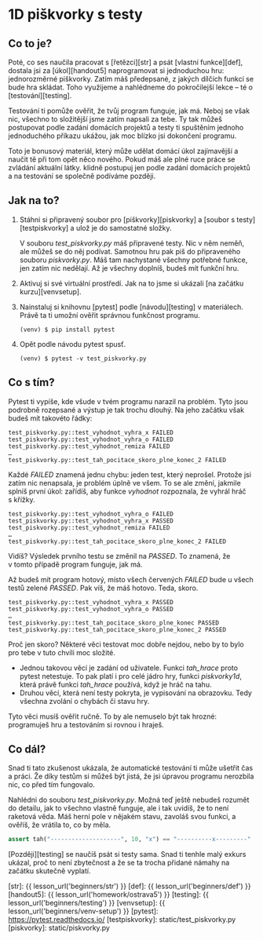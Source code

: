 # 1D piškvorky s testy #

## Co to je? ##

Poté, co ses naučila pracovat s [řetězci][str] a psát [vlastní funkce][def], dostala jsi za [úkol][handout5] naprogramovat si jednoduchou hru: jednorozměrné piškvorky. Zatím máš předepsané, z jakých dílčích funkcí se bude hra skládat. Toho využijeme a nahlédneme do pokročilejší lekce – té o [testování][testing].

Testování ti pomůže ověřit, že tvůj program funguje, jak má. Neboj se však nic, všechno to složitější jsme zatím napsali za tebe. Ty tak můžeš postupovat podle zadání domácích projektů a testy ti spuštěním jednoho jednoduchého příkazu ukážou, jak moc blízko jsi dokončení programu.

Toto je bonusový materiál, který může udělat domácí úkol zajímavější a naučit tě při tom opět něco nového. Pokud máš ale plné ruce práce se zvládání aktuální látky. klidně postupuj jen podle zadání domácích projektů a na testování se společně podíváme později.

## Jak na to? ##

1. Stáhni si připravený soubor pro [piškvorky][piskvorky] a [soubor s testy][testpiskvorky] a ulož je do samostatné složky.

    V souboru *test_piskvorky.py* máš připravené testy. Nic v něm neměň, ale můžeš se do něj podívat. Samotnou hru pak piš do připraveného souboru _piskvorky.py_. Máš tam nachystané všechny potřebné funkce, jen zatím nic nedělají. Až je všechny doplníš, budeš mít funkční hru.

1. Aktivuj si své virtuální prostředí. Jak na to jsme si ukázali [na začátku kurzu][venvsetup].
1. Nainstaluj si knihovnu [pytest] podle [návodu][testing] v materiálech. Právě ta ti umožní ověřit správnou funkčnost programu.

    ```shell
    (venv) $ pip install pytest
    ```

1. Opět podle návodu pytest spusť.

    ```shell
    (venv) $ pytest -v test_piskvorky.py
    ```

## Co s tím? ##

Pytest ti vypíše, kde všude v tvém programu narazil na problém. Tyto jsou podrobně rozepsané a výstup je tak trochu dlouhý. Na jeho začátku však budeš mít takovéto řádky:

```
test_piskvorky.py::test_vyhodnot_vyhra_x FAILED
test_piskvorky.py::test_vyhodnot_vyhra_o FAILED
test_piskvorky.py::test_vyhodnot_remiza FAILED
…
test_piskvorky.py::test_tah_pocitace_skoro_plne_konec_2 FAILED
```

Každé _FAILED_ znamená jednu chybu: jeden test, který neprošel. Protože jsi zatím nic nenapsala, je problém úplně ve všem. To se ale změní, jakmile splníš první úkol: zařídíš, aby funkce _vyhodnot_ rozpoznala, že vyhrál hráč s křížky.

```
test_piskvorky.py::test_vyhodnot_vyhra_o FAILED
test_piskvorky.py::test_vyhodnot_vyhra_x PASSED
test_piskvorky.py::test_vyhodnot_remiza FAILED
…
test_piskvorky.py::test_tah_pocitace_skoro_plne_konec_2 FAILED
```

Vidíš? Výsledek prvního testu se změnil na _PASSED_. To znamená, že v tomto případě program funguje, jak má.

Až budeš mít program hotový, místo všech červených _FAILED_ bude u všech testů zelené _PASSED_. Pak víš, že máš hotovo. Teda, skoro.

```
test_piskvorky.py::test_vyhodnot_vyhra_x PASSED
test_piskvorky.py::test_vyhodnot_vyhra_o PASSED
…
test_piskvorky.py::test_tah_pocitace_skoro_plne_konec PASSED
test_piskvorky.py::test_tah_pocitace_skoro_plne_konec_2 PASSED
```

Proč jen skoro? Některé věci testovat moc dobře nejdou, nebo by to bylo pro tebe v tuto chvíli moc složité.

* Jednou takovou věcí je zadání od uživatele. Funkci _tah_hrace_ proto pytest netestuje. To pak platí i pro celé jádro hry, funkci _piskvorky1d_, která právě funkci _tah_hrace_ používá, když je hráč na tahu.
* Druhou věcí, která není testy pokryta, je vypisování na obrazovku. Tedy všechna zvolání o chybách či stavu hry.

Tyto věci musíš ověřit ručně. To by ale nemuselo být tak hrozné: programuješ hru a testováním si rovnou i hraješ.

## Co dál? ##

Snad ti tato zkušenost ukázala, že automatické testování ti může ušetřit čas a práci. Že díky testům si můžeš být jistá, že jsi úpravou programu nerozbila nic, co před tím fungovalo.

Nahlédni do souboru *test_piskvorky.py*. Možná teď ještě nebudeš rozumět do detailu, jak to všechno vlastně funguje, ale i tak uvidíš, že to není raketová věda. Máš herní pole v nějakém stavu, zavoláš svou funkci, a ověříš, že vrátila to, co by měla.

```python
assert tah("--------------------", 10, "x") == "----------x---------"
```

[Později][testing] se naučíš psát si testy sama. Snad ti tenhle malý exkurs ukázal, proč to není zbytečnost a že se ta trocha přidané námahy na začátku skutečně vyplatí.

[str]: {{ lesson_url('beginners/str') }}
[def]: {{ lesson_url('beginners/def') }}
[handout5]: {{ lesson_url('homework/ostrava5') }}
[testing]: {{ lesson_url('beginners/testing') }}
[venvsetup]: {{ lesson_url('beginners/venv-setup') }}
[pytest]: https://pytest.readthedocs.io/
[testpiskvorky]: static/test_piskvorky.py
[piskvorky]: static/piskvorky.py
